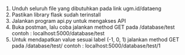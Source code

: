 1. Unduh seluruh file yang dibutuhkan pada link ugm.id/dataeng
2. Pastikan library flask sudah terinstall
3. Jalankan program api.py untuk mengakses API
4. Buka postman, lalu coba jalankan method GET pada <url>/database/test
   contoh : localhost:5000/database/test
5. Untuk mendapatkan value sesuai label (-1, 0, 1) jalankan method GET pada <url>/database/test/<label>
   contoh : localhost:5000/database/test/1
